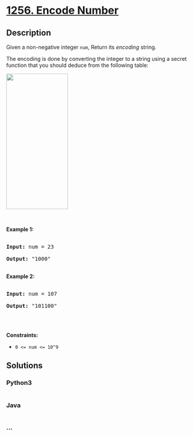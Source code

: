 # [1256. Encode Number](https://leetcode.com/problems/encode-number)



## Description

<p>Given a non-negative integer <code>num</code>, Return its <em>encoding</em> string.</p>



<p>The encoding is done by converting the integer to a string using a secret function that you should deduce from the following table:</p>



<p><img alt="" src="https://cdn.jsdelivr.net/gh/yanglr/leetcode-ac@master/assets/1200-1299/1256.Encode%20Number/images/encode_number.png" style="width: 164px; height: 360px;" /></p>



<p>&nbsp;</p>

<p><strong>Example 1:</strong></p>



<pre>

<strong>Input:</strong> num = 23

<strong>Output:</strong> &quot;1000&quot;

</pre>



<p><strong>Example 2:</strong></p>



<pre>

<strong>Input:</strong> num = 107

<strong>Output:</strong> &quot;101100&quot;

</pre>



<p>&nbsp;</p>

<p><strong>Constraints:</strong></p>



<ul>
	<li><code>0 &lt;= num &lt;= 10^9</code></li>
</ul>

## Solutions

<!-- tabs:start -->

### **Python3**

```python

```

### **Java**

```java

```

### **...**

```

```

<!-- tabs:end -->
